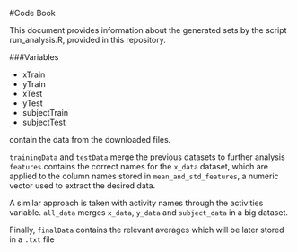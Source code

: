 #Code Book

This document provides information about the generated sets by the script run_analysis.R, provided in this repository.

###Variables
+ xTrain
+ yTrain
+ xTest
+ yTest
+ subjectTrain
+ subjectTest
 
contain the data from the downloaded files.


`trainingData` and `testData` merge the previous datasets to further analysis
`features` contains the correct names for the `x_data` dataset, which are applied to the column names stored in `mean_and_std_features`, a numeric vector used to extract the desired data.

A similar approach is taken with activity names through the activities variable.
`all_data` merges `x_data`, `y_data` and `subject_data` in a big dataset.

Finally, `finalData` contains the relevant averages which will be later stored in a `.txt` file
